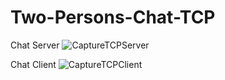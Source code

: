 # Two-Persons-Chat-TCP

Chat Server
![CaptureTCPServer](https://user-images.githubusercontent.com/87791029/175477667-85ed418b-5a72-456f-95ce-99cb1976f762.PNG)

Chat Client
![CaptureTCPClient](https://user-images.githubusercontent.com/87791029/175477597-0d0ac19c-b3a8-4e42-9700-5798e973bfa0.PNG)
